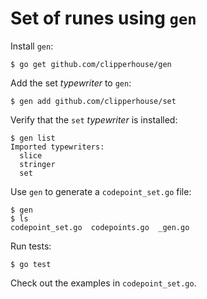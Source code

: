 # Set of runes using `gen`

Install `gen`:

```
$ go get github.com/clipperhouse/gen
```

Add the set _typewriter_ to `gen`:

```
$ gen add github.com/clipperhouse/set 
```

Verify that the `set` _typewriter_ is installed:

```
$ gen list
Imported typewriters:
  slice
  stringer
  set

```

Use `gen` to generate a `codepoint_set.go` file:

```
$ gen
$ ls
codepoint_set.go  codepoints.go  _gen.go
```

Run tests:

```
$ go test
```

Check out the examples in `codepoint_set.go`.
